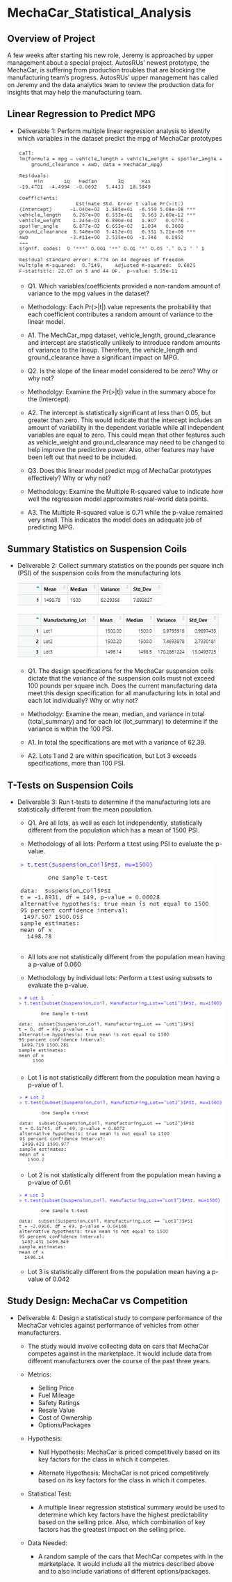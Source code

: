 # MechaCar_Statistical_Analysis

## Overview of Project

A few weeks after starting his new role, Jeremy is approached by upper management about a special project. AutosRUs’ newest prototype, the MechaCar, is suffering from production troubles that are blocking the manufacturing team’s progress. AutosRUs’ upper management has called on Jeremy and the data analytics team to review the production data for insights that may help the manufacturing team.

## Linear Regression to Predict MPG

* Deliverable 1: Perform multiple linear regression analysis to identify which variables in the dataset predict the mpg of MechaCar prototypes

    ![Mecha Car Linear Model Summary](./Images/Mecha_lm_summary.png)

    - Q1. Which variables/coefficients provided a non-random amount of variance to the mpg values in the dataset?

    - Methodology: Each Pr(>|t|) value represents the probability that each coefficient contributes a random amount of variance to the linear model.

    - A1. The MechCar_mpg dataset, vehicle_length, ground_clearance and intercept are statistically unlikely to introduce random amounts of variance to the lineup. Therefore, the vehicle_length and ground_clearance have a significant impact on MPG.

    - Q2. Is the slope of the linear model considered to be zero? Why or why not?

    - Methodolgy: Examine the Pr(>|t|) value in the summary aboce for the (Intercept).

    - A2. The intercept is statistically significant at less than 0.05, but greater than zero. This would indicate that the intercept includes an amount of variability in the dependent variable while all independent variables are equal to zero. This could mean that other features such as vehicle_weight and ground_clearance may need to be changed to help improve the predictive power. Also, other features may have been left out that need to be included.

    - Q3. Does this linear model predict mpg of MechaCar prototypes effectively? Why or why not?

    - Methodology: Examine the Multiple R-squared value to indicate how well the regression model approximates real-world data points.

    - A3. The Multiple R-squared value is 0.71 while the p-value remained very small. This indicates the model does an adequate job of predicting MPG.

## Summary Statistics on Suspension Coils

* Deliverable 2: Collect summary statistics on the pounds per square inch (PSI) of the suspension coils from the manufacturing lots

    ![Summary Statistics on Suspension Coils](./Images/Summary_Suspension_Coils.png)

    ![Lot statistics on Suspension Coils](./Images/lot_summary.png)

    - Q1. The design specifications for the MechaCar suspension coils dictate that the variance of the suspension coils must not exceed 100 pounds per square inch. Does the current manufacturing data meet this design specification for all manufacturing lots in total and each lot individually? Why or why not?

    - Methodolgy: Examine the mean, median, and variance in total (total_summary) and for each lot (lot_summary) to determine if the variance is within the 100 PSI.

    - A1. In total the specifications are met with a variance of 62.39.

    - A2. Lots 1 and 2 are within specification, but Lot 3 exceeds specifications, more than 100 PSI.

## T-Tests on Suspension Coils

* Deliverable 3: Run t-tests to determine if the manufacturing lots are statistically different from the mean population.

    - Q1. Are all lots, as well as each lot independently, statistically different from the population which has a mean of 1500 PSI.

    - Methodology of all lots: Perform a t.test using PSI to evaluate the p-value.

    ![test on all lots](./Images/Test_lots_all.png)

    - All lots are not statistically different from the population mean having a p-value of 0.060

    - Methodology by individual lots: Perform a t.test using subsets to evaluate the p-value.

    ![test on lot 1](./Images/Test_lot_1.png)

    - Lot 1 is not statistically different from the population mean having a p-value of 1.

    ![test on lot 2](./Images/test_lot_2.png)

    - Lot 2 is not statistically different from the population mean having a p-value of 0.61

    ![test on lot 3](./Images/Test_lot_3.png)

    - Lot 3 is statistically different from the population mean having a p-value of 0.042

## Study Design: MechaCar vs Competition

* Deliverable 4: Design a statistical study to compare performance of the MechaCar vehicles against performance of vehicles from other manufacturers.

    - The study would involve collecting data on cars that MechaCar competes against in the marketplace. It would include data from different manufacturers over the course of the past three years.

    - Metrics:

        - Selling Price
        - Fuel Mileage
        - Safety Ratings
        - Resale Value
        - Cost of Ownership
        - Options/Packages
    
    - Hypothesis:

        - Null Hypothesis: MechaCar is priced competitively based on its key factors for the class in which it competes.

        - Alternate Hypothesis: MechaCar is not priced competitively based on its key factors for the class in which it competes.

    - Statistical Test:

        - A multiple linear regression statistical summary would be used to determine which key factors have the highest predictability based on the selling price. Also, which combination of key factors has the greatest impact on the selling price. 

    - Data Needed:

        - A random sample of the cars that MechCar competes with in the marketplace. It would include all the metrics described above and to also include variations of different options/packages.














